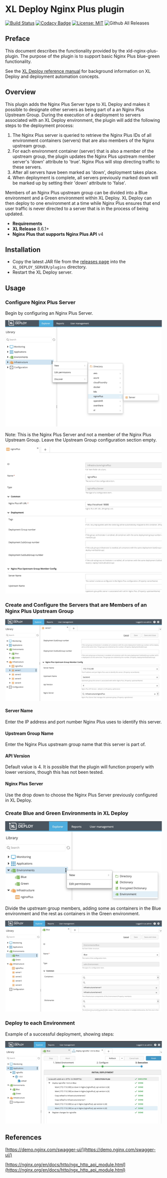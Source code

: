 # XL Deploy Nginx Plus plugin

[![Build Status][xld-nginx-plus-plugin-travis-image]][xld-nginx-plus-plugin-travis-url]
[![Codacy Badge][xld-nginx-plus-plugin-codacy-image]][xld-nginx-plus-plugin-codacy-url]
[![License: MIT][xld-nginx-plus-plugin-license-image]][xld-nginx-plus-plugin-license-url]
![Github All Releases][xld-nginx-plus-plugin-downloads-image]

## Preface

This document describes the functionality provided by the xld-nginx-plus-plugin. The purpose of the plugin is to support basic Nginx Plus blue-green functionality. 
  
See the [XL Deploy reference manual](https://docs.xebialabs.com/xl-deploy) for background information on XL Deploy and deployment automation concepts.   

## Overview

This plugin adds the Nginx Plus Server type to XL Deploy and makes it possible to designate other servers as being part of a an Nginx Plus Upstream Group.
During the execution of a deployment to servers associated with an XL Deploy environment, the plugin will add the following steps to the deployment process:

1.  The Nginx Plus server is queried to retrieve the Nginx Plus IDs of all environment containers (servers) that are also members of the Nginx upstream group.
2.  For each environment container (server) that is also a member of the upstream group, the plugin updates the Nginx Plus upstream member server's 'down' attribute to 'true'. Nginx Plus will stop directing traffic to these servers.
3.  After all servers have been marked as 'down', deployment takes place.
4.  When deployment is complete, all servers previously marked down will be marked up by setting their 'down' attribute to 'false'.

Members of an Nginx Plus upstream group can be divided into a Blue environment and a Green environment within XL Deploy. XL Deploy can then deploy to one environment at a time while Nginx Plus ensures that end user traffic is never directed to a server that is in the process of being updated. 

*   **Requirements**
*   **XL Release** 8.6.1+
*   **Nginx Plus that supports Nginx Plus API** v4

## Installation

*   Copy the latest JAR file from the [releases page](https://github.com/xebialabs-community/xld-nginx-plus-plugin/releases) into the `XL_DEPLOY_SERVER/plugins` directory.
*   Restart the XL Deploy server.

## Usage

### Configure Nginx Plus Server

Begin by configuring an Nginx Plus Server.  

![NginxPlusServerCreate](images/createNginxPlusServer.jpg)

Note: This is the Nginx Plus Server and not a member of the Nginx Plus Upstream Group. Leave the Upstream Group configuration section empty.

![NginxPlusServerConfiguration](images/configureNginxPlusServer.jpg)

### Create and Configure the Servers that are Members of an Nginx Plus Upstream Group

![UpstreamMemberConfig](images/configureMemberServers.jpg)

#### Server Name

Enter the IP address and port number Nginx Plus uses to identify this server.

#### Upstream Group Name

Enter the Nginx Plus upstream group name that this server is part of. 

#### API Version

Default value is 4. It is possible that the plugin will function properly with lower versions, though this has not been tested. 

#### Nginx Plus Server

Use the drop down to choose the Nginx Plus Server previously configured in XL Deploy. 

### Create Blue and  Green Environments in XL Deploy

![createEnvironment](images/createEnvironment.jpg)

Divide the upstream group members, adding some as containers in the Blue environment and the rest as containers in the Green environment. 

![AddContainers](images/addContainers.jpg)

### Deploy to each Environment

Example of a successful deployment, showing steps:

![ExampleDeploy](images/exampleDeploy.jpg)

## References

[https://demo.nginx.com/swagger-ui/](https://demo.nginx.com/swagger-ui/)

[https://nginx.org/en/docs/http/ngx_http_api_module.html](https://nginx.org/en/docs/http/ngx_http_api_module.html)

[xld-nginx-plus-plugin-travis-image]: https://travis-ci.org/xebialabs-community/xld-nginx-plus-plugin.svg?branch=master
[xld-nginx-plus-plugin-travis-url]: https://travis-ci.org/xebialabs-community/xld-nginx-plus-plugin
[xld-nginx-plus-plugin-codacy-image]: https://api.codacy.com/project/badge/Grade/9fc1287ae6e64835ab2ea1696a9064c3
[xld-nginx-plus-plugin-codacy-url]: https://www.codacy.com/app/ladamato/xld-nginx-plus-plugin?utm_source=github.com&amp;utm_medium=referral&amp;utm_content=xebialabs-community/xld-nginx-plus-plugin&amp;utm_campaign=Badge_Grade
[xld-nginx-plus-plugin-license-image]: https://img.shields.io/badge/License-MIT-yellow.svg
[xld-nginx-plus-plugin-license-url]: https://opensource.org/licenses/MIT
[xld-nginx-plus-plugin-downloads-image]: https://img.shields.io/github/downloads/xebialabs-community/xld-nginx-plus-plugin/total.svg
